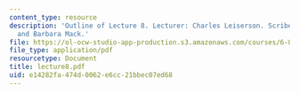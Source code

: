 ```yaml
---
content_type: resource
description: 'Outline of Lecture 8. Lecturer: Charles Leiserson. Scribe: Kevin Matulef
  and Barbara Mack.'
file: https://ol-ocw-studio-app-production.s3.amazonaws.com/courses/6-895-theory-of-parallel-systems-sma-5509-fall-2003/e14282fa474d0062e6cc21bbec07ed68_lecture8.pdf
file_type: application/pdf
resourcetype: Document
title: lecture8.pdf
uid: e14282fa-474d-0062-e6cc-21bbec07ed68
---
```

